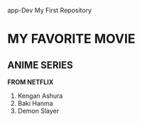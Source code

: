 app-Dev
My First Repository
# MY FAVORITE MOVIE
## ANIME SERIES

  **FROM NETFLIX**
  1. Kengan Ashura
  2. Baki Hanma
  3. Demon Slayer

